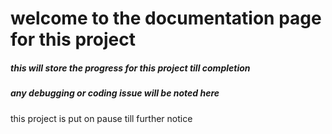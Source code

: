 # welcome to the documentation page for this project 

##### this will store the progress for this project till completion 
##### any debugging or coding issue will be noted here 

 this project is put on pause till further notice 
 
